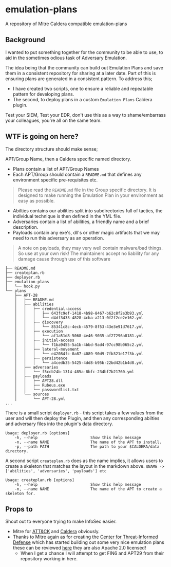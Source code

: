 # emulation-plans
A repository of Mitre Caldera compatible emulation-plans
 
## Background

I wanted to put something together for the community to be able to use, to aid in the sometimes odious task of Adversary Emulation. 

The idea being that the community can build out Emulation Plans and save them in a consistent repository for sharing at a later date. Part of this is ensuring plans are generated in a consistent pattern. To address this; 
- I have created two scripts, one to ensure a reliable and repeatable pattern for developing plans. 
- The second, to deploy plans in a custom `Emulation Plans` Caldera plugin.  
 
Test your SIEM, Test your EDR, don't use this as a way to shame/embarrass your colleagues, you're all on the same team.  

## WTF is going on here?
The directory structure should make sense; 

APT/Group Name, then a Caldera specific named directory. 

- Plans contain a list of APT/Group Names
- Each APT/Group should contain a `README.md` that defines any environment specific pre-requisites etc.
> Please read the `README.md` file in the Group specific directory. It is designed to make running the Emulation Plan in your environment as easy as possible. 
- Abilties contains our abilities split into subdirectories full of tactics, the individual technique is then defined in the YML file.
- Adversaries contain a list of abilities, a friendly name and a brief description. 
- Payloads contain any exe's, dll's or other magic artifacts that we may need to run this adversary as an operation.   
> A note on payloads, they may very well contain malware/bad things. So use at your own risk! The maintainers accept no liability for any damage cause through use of this software 

```
├── README.md
├── createplan.rb
├── deployer.rb
├── emulation-plans
│   └── hook.py
└── plans
    ├── APT-28
    │   ├── README.md
    │   ├── abilities
    │   │   ├── credential-access
    │   │   │   ├── 643fc9ef-1418-4b98-8467-b62c8f2e3b93.yml
    │   │   │   └── d4df3433-4828-4cba-a213-0f2f2ce2e162.yml
    │   │   ├── discovery
    │   │   │   └── 85341c8c-4ecb-4579-8f53-43e3e91d7617.yml
    │   │   ├── execution
    │   │   │   └── af1a51d8-5068-4e46-9035-af27296a8181.yml
    │   │   ├── initial-access
    │   │   │   └── f1ba9455-5a1b-4bbd-9ad4-97cc98b065c2.yml
    │   │   ├── lateral-movement
    │   │   │   └── e42084fc-0a87-4089-90d9-7fb321e17f3b.yml
    │   │   ├── persistence
    │   │   │   └── a4cedb35-5425-4dd8-b95b-22bd42b1b4d8.yml
    │   ├── adversaries
    │   │   └── f5ccb24b-1314-485a-8bfc-234bf7b21760.yml
    │   ├── payloads
    │   │   ├── APT28.dll
    │   │   ├── Rubeus.exe
    │   │   └── passwordlist.txt
    │   └── sources
    │       └── APT-28.yml
...
```

There is a small script `deployer.rb` - this script takes a few values from the user and will then deploy the Plugin, and then any corresponding abilties and adversary files into the plugin's data directory.

```
Usage: deployer.rb [options]
    -h, --help                       Show this help message
    -n, --name NAME                  The name of the APT to install.
    -p, --path PATH                  The path to your $CALDERA/data directory.
```

A second script `createplan.rb` does as the name implies, it allows users to create a skeleton that matches the layout in the markdown above. `$NAME -> ['abilities', 'adversaries', 'payloads'] etc`

```
Usage: createplan.rb [options]
    -h, --help                       Show this help message
    -n, --name NAME                  The name of the APT to create a skeleton for.
``` 
## Props to
Shout out to everyone trying to make InfoSec easier. 
- Mitre for [ATT&CK](https://attack.mitre.org/) and [Caldera](https://github.com/mitre/caldera) obviously. 
- Thanks to Mitre again as for creating the [Center for Threat-Informed Defense](https://github.com/center-for-threat-informed-defense/) which has started building out some very nice emulation plans these can be reviewed [here](https://github.com/center-for-threat-informed-defense/adversary_emulation_library) they are also Apache 2.0 licensed!
    - When I get a chance I will attempt to get FIN6 and APT29 from their repository working in here. 

 
